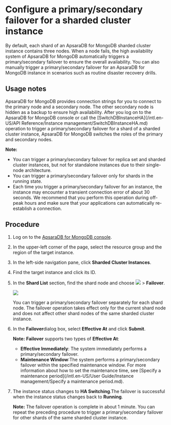 # Configure a primary/secondary failover for a sharded cluster instance

By default, each shard of an ApsaraDB for MongoDB sharded cluster instance contains three nodes. When a node fails, the high availability system of ApsaraDB for MongoDB automatically triggers a primary/secondary failover to ensure the overall availability. You can also manually trigger a primary/secondary failover for an ApsaraDB for MongoDB instance in scenarios such as routine disaster recovery drills.

## Usage notes

ApsaraDB for MongoDB provides connection strings for you to connect to the primary node and a secondary node. The other secondary node is hidden as a backup to ensure high availability. After you log on to the ApsaraDB for MongoDB console or call the [SwitchDBInstanceHA](/intl.en-US/API Reference/Instance management/SwitchDBInstanceHA.md) operation to trigger a primary/secondary failover for a shard of a sharded cluster instance, ApsaraDB for MongoDB switches the roles of the primary and secondary nodes.

**Note:**

-   You can trigger a primary/secondary failover for replica set and sharded cluster instances, but not for standalone instances due to their single-node architecture.
-   You can trigger a primary/secondary failover only for shards in the running state.
-   Each time you trigger a primary/secondary failover for an instance, the instance may encounter a transient connection error of about 30 seconds. We recommend that you perform this operation during off-peak hours and make sure that your applications can automatically re-establish a connection.

## Procedure

1.  Log on to the [ApsaraDB for MongoDB console](https://mongodb.console.aliyun.com/).

2.  In the upper-left corner of the page, select the resource group and the region of the target instance.

3.  In the left-side navigation pane, click **Sharded Cluster Instances**.

4.  Find the target instance and click its ID.

5.  In the **Shard List** section, find the shard node and choose **![](https://static-aliyun-doc.oss-accelerate.aliyuncs.com/assets/img/en-US/9545298951/p13851.png)** \> **Failover**.

    ![](https://static-aliyun-doc.oss-accelerate.aliyuncs.com/assets/img/en-US/6511715061/p13849.png)

    You can trigger a primary/secondary failover separately for each shard node. The failover operation takes effect only for the current shard node and does not affect other shard nodes of the same sharded cluster instance.

6.  In the **Failover**dialog box, select **Effective At** and click **Submit**.

    **Note:** **Failover** supports two types of **Effective At**:

    -   **Effective Immediately**: The system immediately performs a primary/secondary failover.
    -   **Maintenance Window**:The system performs a primary/secondary failover within the specified maintenance window. For more information about how to set the maintenance time, see [Specify a maintenance period](/intl.en-US/User Guide/Instance management/Specify a maintenance period.md).
7.  The instance status changes to **HA Switching**.The failover is successful when the instance status changes back to **Running**.

    **Note:** The failover operation is complete in about 1 minute. You can repeat the preceding procedure to trigger a primary/secondary failover for other shards of the same sharded cluster instance.



